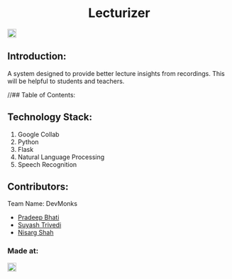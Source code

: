 
<h1 align="center">Lecturizer</h1>
<p align="center">
</p>

<a href="https://hack36.com"> <img src="http://bit.ly/BuiltAtHack36" height=20px> </a>


## Introduction:
  A system designed to provide better lecture insights from recordings. This will be helpful to students and teachers.
  
//## Table of Contents:

## Technology Stack:
  1) Google Collab
  2) Python
  3) Flask
  4) Natural Language Processing
  5) Speech Recognition
  

## Contributors:

Team Name: DevMonks

* [Pradeep Bhati](https://github.com/bhatipradeep)
* [Suyash Trivedi](https://github.com/suyashtrivedi99)
* [Nisarg Shah](https://github.com/tesla1310)



### Made at:
<a href="https://hack36.com"> <img src="http://bit.ly/BuiltAtHack36" height=20px> </a>
